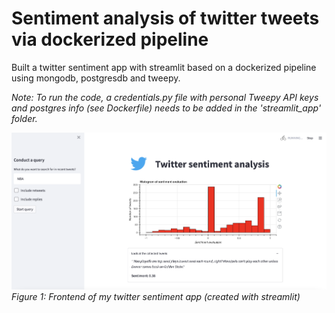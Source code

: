 # Sentiment analysis of twitter tweets via dockerized pipeline
Built a twitter sentiment app with streamlit based on a dockerized pipeline using  mongodb, postgresdb and tweepy.

_Note: To run the code, a credentials.py file with personal Tweepy API keys and postgres info (see Dockerfile) needs to be added in the 'streamlit_app' folder._

<img src="https://github.com/piwi3/dockerized_twitter_app/blob/main/images/twitter_sentiment_app.png"><br/>
_Figure 1: Frontend of my twitter sentiment app (created with streamlit)_
